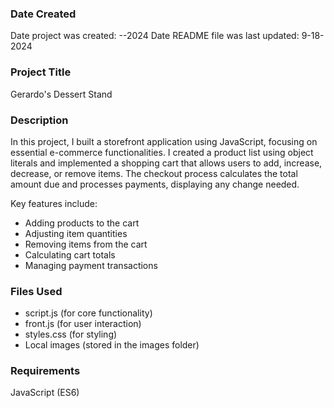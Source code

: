 ### Date Created
Date project was created: --2024
Date README file was last updated: 9-18-2024

### Project Title
Gerardo's Dessert Stand

### Description
In this project, I built a storefront application using JavaScript, focusing on essential e-commerce functionalities. I created a product list using object literals and implemented a shopping cart that allows users to add, increase, decrease, or remove items. The checkout process calculates the total amount due and processes payments, displaying any change needed.

Key features include:

* Adding products to the cart
* Adjusting item quantities
* Removing items from the cart
* Calculating cart totals
* Managing payment transactions

### Files Used
* script.js (for core functionality)
* front.js (for user interaction)
* styles.css (for styling)
* Local images (stored in the images folder)

### Requirements
JavaScript (ES6)